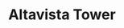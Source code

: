 ---
id: 2
imageSrc: '/projects/altavistapic.jpg'
category: 'Retail'
title: 'Altavista Tower'
location: "Lebanon"
client: "CAT "
description: "200t sail super structure facing "
---